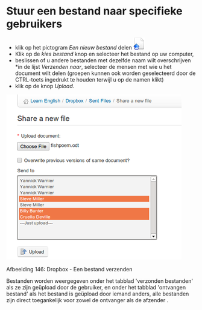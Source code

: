 # Stuur een bestand naar specifieke gebruikers

* klik op het pictogram _Een nieuw bestand_ delen ![](../../.gitbook/assets/graphics271%20%283%29.png)
* Klik op de _kies bestand_ knop en selecteer het bestand op uw computer,
* beslissen of u andere bestanden met dezelfde naam wilt overschrijven
*in de lijst _Verzenden naar_, selecteer de mensen met wie u het document wilt delen \(groepen kunnen ook worden geselecteerd door de CTRL-toets ingedrukt te houden terwijl u op de namen klikt\)
* klik op de knop _Upload_.

![](../../.gitbook/assets/images203%20%284%29.png)

Afbeelding 146: Dropbox - Een bestand verzenden

Bestanden worden weergegeven onder het tabblad 'verzonden bestanden' als ze zijn geüpload door de gebruiker, en onder het tabblad 'ontvangen bestand' als het bestand is geüpload door iemand anders, alle bestanden zijn direct toegankelijk voor zowel de ontvanger als de afzender .

